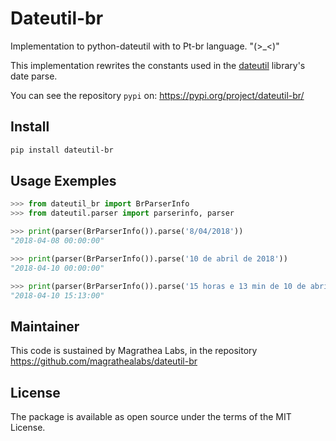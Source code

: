 # Dateutil-br

Implementation to python-dateutil with to Pt-br language. "(>_&lt;)"

This implementation rewrites the constants used in the [dateutil](https://github.com/dateutil/dateutil) library's date parse.

You can see the repository `pypi` on: https://pypi.org/project/dateutil-br/

## Install

```sh
pip install dateutil-br
```

## Usage Exemples

```python
>>> from dateutil_br import BrParserInfo
>>> from dateutil.parser import parserinfo, parser

>>> print(parser(BrParserInfo()).parse('8/04/2018'))
"2018-04-08 00:00:00"

>>> print(parser(BrParserInfo()).parse('10 de abril de 2018'))
"2018-04-10 00:00:00"

>>> print(parser(BrParserInfo()).parse('15 horas e 13 min de 10 de abril de 2018'))
"2018-04-10 15:13:00"
```

## Maintainer

This code is sustained by Magrathea Labs, in the repository https://github.com/magrathealabs/dateutil-br

## License

The package is available as open source under the terms of the MIT License.
